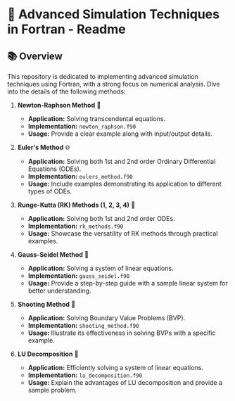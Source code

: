 # 🚀 Advanced Simulation Techniques in Fortran - Readme

## 📚 Overview

This repository is dedicated to implementing advanced simulation techniques using Fortran, with a strong focus on numerical analysis. Dive into the details of the following methods:

1. **Newton-Raphson Method** 🔄
    - **Application:** Solving transcendental equations.
    - **Implementation:** `newton_raphson.f90`
    - **Usage:** Provide a clear example along with input/output details.

2. **Euler's Method** 🌐
    - **Application:** Solving both 1st and 2nd order Ordinary Differential Equations (ODEs).
    - **Implementation:** `eulers_method.f90`
    - **Usage:** Include examples demonstrating its application to different types of ODEs.

3. **Runge-Kutta (RK) Methods (1, 2, 3, 4)** 🚀
    - **Application:** Solving both 1st and 2nd order ODEs.
    - **Implementation:** `rk_methods.f90`
    - **Usage:** Showcase the versatility of RK methods through practical examples.

4. **Gauss-Seidel Method** 🧮
    - **Application:** Solving a system of linear equations.
    - **Implementation:** `gauss_seidel.f90`
    - **Usage:** Provide a step-by-step guide with a sample linear system for better understanding.

5. **Shooting Method** 🔫
    - **Application:** Solving Boundary Value Problems (BVP).
    - **Implementation:** `shooting_method.f90`
    - **Usage:** Illustrate its effectiveness in solving BVPs with a specific example.

6. **LU Decomposition** 🧾
    - **Application:** Efficiently solving a system of linear equations.
    - **Implementation:** `lu_decomposition.f90`
    - **Usage:** Explain the advantages of LU decomposition and provide a sample problem.
